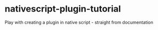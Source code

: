 # nativescript-plugin-tutorial
Play with creating a plugin in native script - straight from documentation
